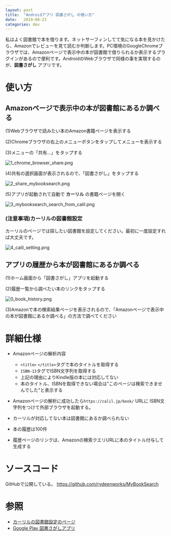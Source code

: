 ```yaml
---
layout: post
title:  "Androidアプリ 図書さがし の使い方"
date:   2019-08-23
categories: dev
---
```

私はよく図書館で本を借ります。ネットサーフィンしてて気になる本を見かけたら、Amazonでレビューを見て読むか判断します。PC環境のGoogleChromeブラウザでは、Amazonページで表示中の本が図書館で借りられるか表示するプラグインがあるので便利です。AndroidのWebブラウザで同様の事を実現するのが、**図書さがし** アプリです。



# 使い方

## Amazonページで表示中の本が図書館にあるか調べる

(1)Webブラウザで読みたい本のAmazon書籍ページを表示する

(2)Chromeブラウザの右上のメニューボタンをタップしてメニューを表示する

(3)メニューの「共有...」をタップする

![1_chrome_browser_share.png]({{site.baseurl}}/assets/mybooksearch/1_chrome_browser_share.png)

(4)共有の選択画面が表示されるので、「図書さがし」をタップする

![2_share_mybooksearch.png]({{site.baseurl}}/assets/mybooksearch/2_share_mybooksearch.png)

(5)アプリが起動されて自動で **カーリル** の書籍ページを開く

![3_mybooksearch_search_from_calil.png]({{site.baseurl}}/assets/mybooksearch/3_mybooksearch_search_from_calil.png)

### (注意事項)カーリルの図書館設定

カーリルのページでは探したい図書館を設定してください。最初に一度設定すれば大丈夫です。

![4_calil_setting.png]({{site.baseurl}}/assets/mybooksearch/4_calil_setting.png)



## アプリの履歴から本が図書館にあるか調べる

(1)ホーム画面から「図書さがし」アプリを起動する

(2)履歴一覧から調べたい本のリンクをタップする

![0_book_history.png]({{site.baseurl}}/assets/mybooksearch/0_book_history.png)

(3)Amazonで本の検索結果ページを表示されるので、「Amazonページで表示中の本が図書館にあるか調べる」の方法で調べてください

# 詳細仕様
- Amazonページの解析内容
  - `<title>` `</title>`タグで本のタイトルを取得する
  - `ISBN-13`タグでISBN文字列を取得する
  - 上記の理由によりKindle版の本には対応してない
  - 本のタイトル、ISBNを取得できない場合は"このページは検索できませんでした"と表示する

- Amazonページの解析に成功したら`https://calil.jp/book/` URLに ISBN文字列をつけて外部ブラウザを起動する。
- カーリルが対応してない本は図書館にあるか調べられない
- 本の履歴は100件
- 履歴ページのリンクは、Amazonの検索クエリURLに本のタイトル付与して生成する

# ソースコード
GitHubで公開している。
https://github.com/rydeenworks/MyBookSearch

# 参照
- [カーリルの図書館設定のページ](https://calil.jp/settings)
- [Google Play 図書さがしアプリ](https://play.google.com/store/apps/details?id=com.rydeenworks.mybooksearch)